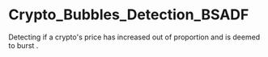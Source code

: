 # Crypto_Bubbles_Detection_BSADF
Detecting if a crypto's price has increased out of proportion and is deemed to burst . 
